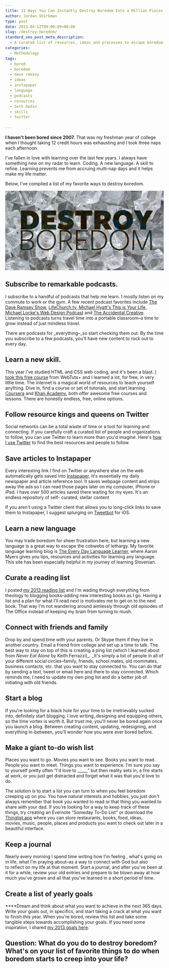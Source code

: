 ```yaml
---
title: 11 Ways You Can Instantly Destroy Boredom Into a Million Pieces
author: Jordan Shirkman
type: post
date: 2013-04-12T09:00:09+00:00
slug: /destroy-boredom/
standard_seo_post_meta_description:
  - A curated list of resources, ideas and processes to escape boredom and learn more.
categories:
  - Methodology
tags:
  - bored
  - boredom
  - dave ramsey
  - ideas
  - instapaper
  - language
  - podcasts
  - resources
  - Seth Godin
  - skills
  - twitter

---
```

**I haven't been bored since 2007.** That was my freshman year of college when I thought taking 12 credit hours was exhausting and I took three naps each afternoon.

I've fallen in love with learning over the last few years. I always have something new on my radar to learn. Coding. A new language. A skill to refine. Learning prevents me from accruing multi-nap days and it helps make my life matter.

Below, I've compiled a list of my favorite ways to destroy boredom.

![Image](/static/images/destroy-boredom.jpeg) 

## **<!--more-->Subscribe to remarkable podcasts.**

I subscribe to a handful of podcasts that help me learn. I mostly listen on my commute to work or the gym. A few recent podcast favorites include [The Dave Ramsey Show](https://itunes.apple.com/podcast/the-dave-ramsey-show/id77001367?mt=2), [LifeChurch.tv](http://lifechurch.tv/),[ Michael Hyatt's This is Your Life](http://michaelhyatt.com/thisisyourlife), [Michael Locke's Web Design Podcast](https://itunes.apple.com/us/podcast/michael-locke-web-design-podcast/id606839468) and [The Accidental Creative](https://itunes.apple.com/us/podcast/the-accidental-creative/id93424211). Listening to podcasts turns travel time into a portable classroom&#8211;a time to grow instead of just mindless travel.

There are podcasts for _everything&#8211;_so start checking them out. By the time you subscribe to a few podcasts, you'll have new content to rock out to every day.

## **Learn a new skill.**

This year I've studied HTML and CSS web coding, and it's been a blast. [I took this free course](http://learncss.tutsplus.com) from WebTuts+ and I learned a lot, for free, in very little time. The internet is a magical world of resources to teach yourself anything. Dive in, find a course or set of tutorials, and start learning. [Coursera](https://www.coursera.org/) and [Khan Academy](https://www.khanacademy.org/), both offer awesome free courses and lessons. There are honestly endless, free, online options.

## **Follow resource kings and queens on Twitter**

Social networks can be a total waste of time or a tool for learning and connecting. If you carefully craft a curated list of people and organizations to follow, you can use Twitter to learn more than you'd imagine. Here's [how I use Twitter](https://jshirk.com/blog/getting-the-most-out-of-twitter/) to find the best resources and people to follow.

## **Save articles to Instapaper**

Every interesting link I find on Twitter or anywhere else on the web automatically gets saved into [Instapaper](http://instapaper.com). It's essentially my daily newspaper and article reference tool. It saves webpage content and strips away the ads so I can read those pages later on my computer, iPhone or iPad. I have over 500 articles saved there waiting for my eyes. It's an endless repository of self- curated, stellar content

If you aren't using a Twitter client that allows you to long-click links to save them to Instapaper, I suggest splurging on [Tweetbot](https://itunes.apple.com/us/app/tweetbot-for-twitter-iphone/id428851691?mt=8) for iOS.

## **Learn a new language**

You may trade boredom for sheer frustration here, but learning a new language is a great way to escape the cobwebs of lethargy. My favorite language learning blog is [The Every Day Language Learner](http://everydaylanguagelearner.com), where Aaron Myers gives you tips, resources and activities for learning any language. This site has been especially helpful in my journey of learning Slovenian.

## **Curate a reading list**

I posted [my 2013 reading list][13] and I'm wading through everything from theology to blogging books&#8211;adding new interesting books as I go. Having a list and a plan for what I'll read next is motivates me to get on to the next book. That way I'm not wandering around aimlessly through old episodes of The Office instead of keeping my brain from turning to mush.

## **Connect with friends and family**

Drop by and spend time with your parents. Or Skype them if they live in another country. Email a friend from college and set up a time to talk. The best way to stay on top of this is creating a ping list (which I learned about from _Never Eat Alone_ by Keith Ferrazzi)_. _It's simply a list of people in all of your different social circles&#8211;family, friends, school mates, old roommates, business contacts, etc. that you want to stay connected to. You can do that by sending a text, tweet or email here and there to stay connected. Which reminds me, I need to update my own ping list and do a better job of initiating with old friends.

## **Start a blog**

If you're looking for a black hole for your time to be irretrievably sucked into, definitely start blogging. I love writing, designing and equipping others, so the time vortex is worth it. But trust me, you'll never be bored again once you launch a blog. Between creating content, updating, redesigning, and everything in-between, you'll wonder how you were ever bored before.

## **Make a giant to-do wish list**

Places you want to go. Movies you want to see. Books you want to read. People you want to meet. Things you want to experience. I'm sure you say to yourself pretty often &#8220;I'd love to \_____&#8221; but then reality sets in, a fire starts at work, or you just get distracted and forget what it was that you'd love to do.

The solution is to start a list you can turn to when you feel boredom creeping up on you. You have natural interests and hobbies, you just don't always remember that book you wanted to read or that thing you wanted to share with your dad. If you're looking for a way to keep track of these things, try creating an Evernote &#8220;Someday To-Do List&#8221; or download the [Thinglist app](https://itunes.apple.com/gb/app/id603334069?mt=8) where you can store restaurants, books, food, ideas, movies, music, people, places and products you want to check out later in a beautiful interface.

## **Keep a journal**

Nearly every morning I spend time writing how I'm feeling , what's going on in life, what I'm praying about&#8211;as a way to connect with God but also to reflect on my life at that moment. Start a journal, and after you've been at it for a while, review your old entries and prepare to be blown away at how much you've grown and all that you've learned in a short period of time.

## **Create a list of yearly goals**

****Dream and think about what you want to achieve in the next 365 days. Write your goals out, in specifics, and start taking a crack at what you want to finish this year. When you're bored, review this list and take some tangible steps towards accomplishing your goals. If you need some inspiration, I shared [my 2013 goals here][15].

## **Question: What do you do to destroy boredom? What's on your list of favorite things to do when boredom starts to creep into your life?**

 [13]: jshirk.com/blog/2013-reading-list/
 [15]: jshirk.com/blog/2013-goals/